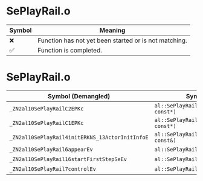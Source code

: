 # SePlayRail.o
| Symbol | Meaning 
| ------------- | ------------- 
| :x: | Function has not yet been started or is not matching. 
| :white_check_mark: | Function is completed. 


# SePlayRail.o
| Symbol (Demangled) | Symbol (Mangled) | Decompiled? |
| ------------- |  ------------- | ------------- |
| `_ZN2al10SePlayRailC2EPKc` | `al::SePlayRail::SePlayRail(char const*)` | :white_check_mark: |
| `_ZN2al10SePlayRailC1EPKc` | `al::SePlayRail::SePlayRail(char const*)` | :white_check_mark: |
| `_ZN2al10SePlayRail4initERKNS_13ActorInitInfoE` | `al::SePlayRail::init(al::ActorInitInfo const&)` | :white_check_mark: |
| `_ZN2al10SePlayRail6appearEv` | `al::SePlayRail::appear(void)` | :white_check_mark: |
| `_ZN2al10SePlayRail16startFirstStepSeEv` | `al::SePlayRail::startFirstStepSe(void)` | :white_check_mark: |
| `_ZN2al10SePlayRail7controlEv` | `al::SePlayRail::control(void)` | :white_check_mark: |
